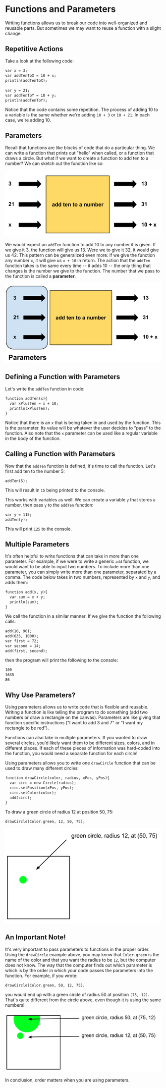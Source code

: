 # Functions and Parameters

Writing functions allows us to break our code into well-organized and reusable parts. But sometimes we may want to reuse a function
with a slight change.

## Repetitive Actions
Take a look at the following code:

```
var x = 3;
var addTenToX = 10 + x;
println(addTenToX);

var y = 21;
var addTenToY = 10 + y;
println(addTenToY);
```

Notice that the code contains some repetition. The process of adding 10 to a variable is the same whether we're
adding `10 + 3` or `10 + 21`. In each case, we're adding 10.

## Parameters
Recall that functions are like blocks of code that do a particular thing. We can write a function that prints out
"hello" when called, or a function that draws a circle. But what if we want to create a function to add ten
to a number? We can sketch out the function like so:

![addTen function](../static/javaScript/parameters_addTen.png "addTen function")

We would expect an `addTen` function to add 10 to any number it is given. If we give it 3, the function will give us 13.
Were we to give it 32, it would give us 42. This pattern can be generalized even more: if we give the function
any number `x`, it will give us `x + 10` in return. The action that the `addTen` function takes is the same every time
-- it adds 10 -- the only thing that changes is the number we give to the function. The number that we pass
to the function is called a **parameter**.

![addTen function](../static/javaScript/parameters_addTen_with_params.png "addTen function")

## Defining a Function with Parameters
Let's write the `addTen` function in code:

```
function addTen(x){
  var xPlusTen = x + 10;
  println(xPlusTen);
}
```
Notice that there is an `x` that is being taken in and used by the function. This is the parameter. Its value will 
be whatever the user decides to "pass" to the function. Also note that the `x` parameter can be used like a
regular variable in the body of the function.

## Calling a Function with Parameters
Now that the `addTen` function is defined, it's time to call the function. Let's first add ten to the number 5:

```
addTen(5);
```
This will result in `15` being printed to the console.

This works with variables as well. We can create a variable `y` that stores a number, then pass `y` to the 
`addTen` function:

```
var y = 115;
addTen(y);
```

This will print `125` to the console.

## Multiple Parameters
It's often helpful to write functions that can take in more than one parameter. For example, if we were to write
a generic `add` function, we would want to be able to input two numbers. To include more than one parameter, you
can simply write more than one parameter, separated by a comma. The code below takes in two numbers, represented
by `x` and `y`, and adds them:

```
function add(x, y){
  var sum = x + y;
  println(sum);
}
```
We call the function in a similar manner. If we give the function the following calls:
```
add(10, 90);
add(635, 1000);
var first = 72;
var second = 14;
add(first, second);
```
then the program will print the following to the console:
```
100
1635
86
```

## Why Use Parameters?
Using parameters allows us to write code that is flexible and reusable. Writing a function is like telling the
program to do something (add two numbers or draw a rectangle on the canvas). Parameters are like giving that
function specific instructions ("I want to add 3 and 7" or "I want my rectangle to be red").

Functions can also take in multiple parameters. If you wanted to draw several circles, you'd likely want them
to be different sizes, colors, and in different places. If each of these pieces of information was hard-coded into 
the function, you would need a separate function for each circle!

Using parameters allows you to write one `drawCircle` function that can be used to draw many different
circles:

```
function drawCircle(color, radius, xPos, yPos){
  var circ = new Circle(radius);
  circ.setPosition(xPos, yPos);
  circ.setColor(color);
  add(circ);
}
```
To draw a green circle of radius 12 at position 50, 75:

```
drawCircle(Color.green, 12, 50, 75);
```

![drawCircle function](../static/javaScript/parameters_circle_1.png "drawCircle function")

## An Important Note!
It's very important to pass parameters to functions in the proper order. Using the `drawCircle` example above, you
may know that `Color.green` is the name of the color and that you want the radius to be `12`, but the computer
does not know. The way that the computer finds out which parameter is which is by the order in which your code
passes the parameters into the function. For example, if you wrote:

```
drawCircle(Color.green, 50, 12, 75);
```

you would end up with a green circle of radius 50 at position `(75, 12)`. That's quite different from the circle
above, even though it is using the same numbers!

![drawCircle function](../static/javaScript/parameters_circle_2.png "drawCircle function")

In conclusion, order matters when you are using parameters.






